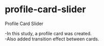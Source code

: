 # profile-card-slider
Profile Card Slider<br>

-In this study, a profile card was created.<br>
-Also added transition effect between cards.<br>
